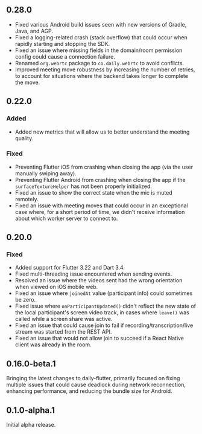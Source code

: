 ## 0.28.0

- Fixed various Android build issues seen with new versions of Gradle, Java, and AGP.
- Fixed a logging-related crash (stack overflow) that could occur when rapidly starting and stopping the SDK.
- Fixed an issue where missing fields in the domain/room permission config could cause a connection failure.
- Renamed `org.webrtc` package to `co.daily.webrtc` to avoid conflicts.
- Improved meeting move robustness by increasing the number of retries, to account for
  situations where the backend takes longer to complete the move.

## 0.22.0

### Added
- Added new metrics that will allow us to better understand the meeting quality.

### Fixed
- Preventing Flutter iOS from crashing when closing the app (via the user manually swiping away).
- Preventing Flutter Android from crashing when closing the app if the `surfaceTextureHelper` has not been properly initialized.
- Fixed an issue to show the correct state when the mic is muted remotely.
- Fixed an issue with meeting moves that could occur in an exceptional case where, for a short period of time, we didn't receive information about which worker server to connect to.

## 0.20.0

### Fixed
- Added support for Flutter 3.22 and Dart 3.4.
- Fixed multi-threading issue encountered when sending events.
- Resolved an issue where the videos sent had the wrong orientation when viewed on iOS mobile web.
- Fixed an issue where `joinedAt` value (participant info) could sometimes be zero.
- Fixed issue where `onParticipantUpdated()` didn't reflect the new state of the local participant's screen video 
  track, in cases where `leave()` was called while a screen share was active.
- Fixed an issue that could cause join to fail if recording/transcription/live
  stream was started from the REST API.
- Fixed an issue that would not allow join to succeed if a React Native client 
  was already in the room.

## 0.16.0-beta.1

Bringing the latest changes to daily-flutter, primarily focused on
fixing multiple issues that could cause deadlock during network reconnection,
enhancing performance, and reducing the bundle size for Android.

## 0.1.0-alpha.1

Initial alpha release.
